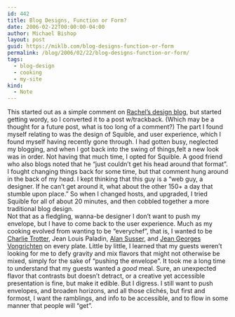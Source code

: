 ```yaml
---
id: 442
title: Blog Designs, Function or Form?
date: 2006-02-22T00:00:00-04:00
author: Michael Bishop
layout: post
guid: https://miklb.com/blog-designs-function-or-form
permalink: /blog/2006/02/22/blog-designs-function-or-form/
tags:
  - blog-design
  - cooking
  - my-site
kind:
  - Note
---
```

<p>This started out as a simple comment on <a href="http://www.cre8d-design.com/blog/2006/02/22/blog-layouts-boring/">Rachel’s design blog</a>, but started getting wordy, so I converted it to a post w/trackback. (Which may be a thought for a future post, what is too long of a comment?)
The part I found myself relating to was the design of Squible, and user experience, which I found myself having recently gone through.
 I had gotten busy, neglected my blogging, and when I got back into the swing of things,felt a new look was in order.  Not having that much time, I opted for Squible.  A good friend who also blogs noted that he “just couldn’t get his head around that format”.  I fought changing things back for some time, but that comment hung around in the back of my head.  I kept thinking that this guy is a “web guy, a designer.  If he can’t get around it, what about the other 150+ a day that stumble upon place.”  So when I changed hosts, and upgraded, I tried Squible for all of about 20 minutes, and then cobbled together a more traditional blog design.<br />
Not that as a fledgling, wanna-be designer I don’t want to push my envelope, but I have to come back to the user experience.  Much as my cooking evolved from wanting to be “everychef”, that is, I wanted to be <a href="http://www.charlietrotters.com/index.asp">Charlie Trotter</a>, Jean Louis Paladin, <a href="www.chefallen.com/home.cfm">Alan Susser</a>, and <a href="http://www.jean-georges.com/main.html">Jean Georges Vongrichten</a> on every plate.  Little by little, I learned that my guests weren’t looking for me to defy gravity and mix flavors that might not otherwise be mixed, simply for the sake of “pushing the envelope”.  It took me a long time to understand that my guests wanted a <em>good</em> meal.  Sure, an unexpected flavor that contrasts but doesn’t detract, or a creative yet accessible presentation is fine, but make it edible.  But I digress.
I still want to push envelopes, and broaden horizons, and all those clichés, but first and formost, I want the ramblings, and info to be accessible, and to flow in some manner that people will “get”.</p>